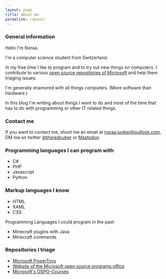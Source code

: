 ```yaml
---
layout: page
title: About me
permalink: /about/
---
```


### General information

Hello I'm Noraa.

I'm a computer science student from Switzerland.

In my free time I like to program and to try out new things on computers. I contribute to various [open source repositories of Microsoft](https://github.com/microsoft/) and help them triaging issues. 

I'm generally enamored with all things computers. (More software than hardware.)

In this blog I'm writing about things I want to do and most of the time that has to do with programming or other IT related things.
### Contact me

If you want to contact me, shoot me an email at <a href="mailto:noraa.junker@outlook.com">noraa.junker@outlook.com</a>, DM me on twitter <a href="https://twitter.com/theredcuber">@theredcuber</a> or <a href="https://phpc.social/@AaronJunker">Mastodon</a>.

### Programming languages I can program with
* C#
* PHP 
* Javascript
* Python

### Markup languages I know

* HTML
* XAML
* CSS

Programming Languages I could program in the past:
* Minecraft plugins with Java
* Minecraft commands

### Repositories I triage

* [Microsoft PowerToys](https://github.com/microsoft/powertoys)
* [Website of the Microsoft open source programs office](https://github.com/microsoft/opensource.microsoft.com)
* [Microsoft's OSPO-Courses](https://github.com/microsoft/OSPO-Courses)
